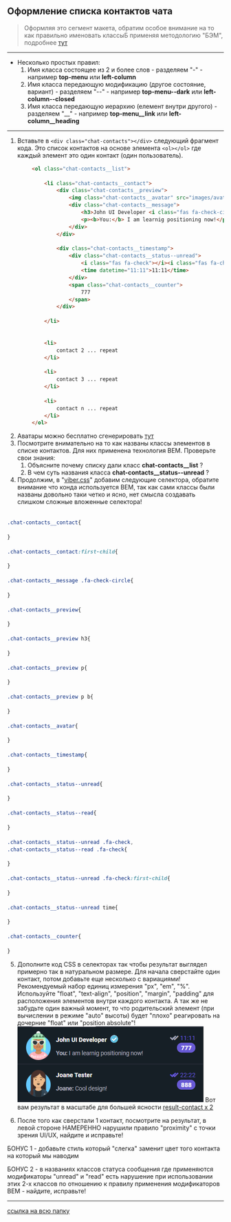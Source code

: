 
## Оформление списка контактов чата

> Оформляя это сегмент макета, обратим особое внимание на то как правильно именовать классыБ применяя методологию "БЭМ", подробнее [тут](https://ru.bem.info/methodology/css/)

---

* Несколько простых правил:
  1. Имя класса состоящее из 2 и более слов - разделяем "-" - например **top-menu** или **left-column**
  2. Имя класса передающую модификацию (другое состояние, вариант) - разделяем "--" - например **top-menu--dark** или **left-column--closed**
  3. Имя класса передающую иерархию (елемент внутри другого) - разделяем "__" - например **top-menu__link** или **left-column__heading**


---

1. Вставьте в ```<div class="chat-contacts"></div>``` следующий фрагмент кода. Это список контактов на основе элемента ```<ol></ol>``` где каждый элемент это один контакт (один пользователь).

```html
        <ol class="chat-contacts__list">

            <li class="chat-contacts__contact">
                <div class="chat-contacts__preview">
                    <img class="chat-contacts__avatar" src="images/avataaars-1.png" alt="John Developer">
                    <div class="chat-contacts__message">
                        <h3>John UI Developer <i class="fas fa-check-circle"></i></h3>
                        <p><b>You:</b> I am learnig positioning now!</p>
                    </div>
                </div>
                
                <div class="chat-contacts__timestamp">
                    <div class="chat-contacts__status--unread">
                        <i class="fas fa-check"></i><i class="fas fa-check"></i>
                        <time datetime="11:11">11:11</time>
                    </div>
                    <span class="chat-contacts__counter">
                        777
                    </span>
                </div>

            </li>


            <li>
                contact 2 ... repeat
            </li>

            <li>
                contact 3 ... repeat
            </li>

            <li>
                contact n ... repeat
            </li>
        </ol>    

```
2. Аватары можно бесплатно сгенерировать [тут](https://getavataaars.com/) 
3. Посмотрите внимательно на то как названы классы элементов в списке контактов. Для них применена технология BEM. Проверьте свои знания:
   1. Объясните почему списку дали класс **chat-contacts__list** ?
   2. В чем суть названия класса **chat-contacts__status--unread** ?
4. Продолжим, в "[viber.css](./css/viber.css)" добавим следующие селектора, обратите внимание что конда используется BEМ, так как сами классы были названы довольно таки четко и ясно, нет смысла создавать слишком сложные вложенные селектора!

```css

.chat-contacts__contact{
 
}

.chat-contacts__contact:first-child{
    
}

.chat-contacts__message .fa-check-circle{
  
}

.chat-contacts__preview{
   
}

.chat-contacts__preview h3{
   
}

.chat-contacts__preview p{
   
}

.chat-contacts__preview p b{
  
}

.chat-contacts__avatar{
  
}

.chat-contacts__timestamp{
  
}

.chat-contacts__status--unread{
  
}

.chat-contacts__status--read{
   
}

.chat-contacts__status--unread .fa-check,
.chat-contacts__status--read .fa-check{
 
}

.chat-contacts__status--unread .fa-check:first-child{
  
}

.chat-contacts__status--unread time{
  
}

.chat-contacts__counter{
  
}


```

5. Дополните код CSS в селекторах так чтобы результат выглядел примерно так в натуральном размере. Для начала сверстайте один контакт, потом добавьте еще несколько с вариациями! Рекомендуемый набор единиц измерения "px", "em", "%". Используйте "float", "text-align", "position", "margin", "padding" для расположения элементов внутри каждого контакта. А так же не забудьте один важный момент, то что родительский элемент (при вычислении в режиме "auto" высоты) будет "плохо" реагировать на дочерние "float" или "position absolute"!
    ![result-contact x 1](./result-contactx1.png)
    Вот вам результат в масштабе для большей ясности
    [result-contact x 2](./result-contactx2.png)

6. После того как сверстали 1 контакт, посмотрите на результат, в левой стороне НАМЕРЕННО нарушили правило "proximity"  с точки зрения UI/UX, найдите и исправьте!

БОНУС 1 - добавьте стиль который "слегка" заменит цвет того контакта на который мы наводим

БОНУС 2 - в названиях классов статуса сообщения где применяются модификаторы "unread" и "read" есть нарушение при использовании этих 2-х классов по отношению к правилу применения модификаторов BEM - найдите, исправьте!

---
[ссылка на всю папку](./)

